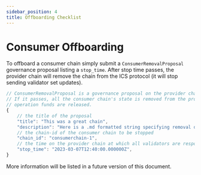 ```yaml
---
sidebar_position: 4
title: Offboarding Checklist
---
```

# Consumer Offboarding

To offboard a consumer chain simply submit a `ConsumerRemovalProposal` governance proposal listing a `stop_time`. After stop time passes, the provider chain will remove the chain from the ICS protocol (it will stop sending validator set updates).

```js
// ConsumerRemovalProposal is a governance proposal on the provider chain to remove (and stop) a consumer chain.
// If it passes, all the consumer chain's state is removed from the provider chain. The outstanding unbonding
// operation funds are released.
{
    // the title of the proposal
    "title": "This was a great chain",
    "description": "Here is a .md formatted string specifying removal details",
    // the chain-id of the consumer chain to be stopped
    "chain_id": "consumerchain-1",
    // the time on the provider chain at which all validators are responsible to stop their consumer chain validator node
    "stop_time": "2023-03-07T12:40:00.000000Z",
}
```

More information will be listed in a future version of this document.

